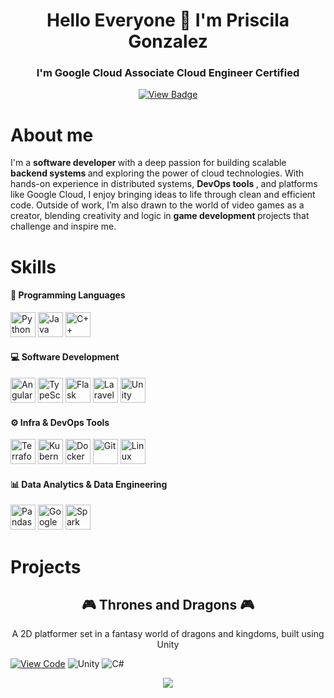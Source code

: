 
<div align="center">
  <h1> Hello Everyone 👋 I'm Priscila Gonzalez </h1> 
</div>
<div align="center"> 
  <h3>I'm Google Cloud Associate Cloud Engineer Certified</h3> <a href="https://www.credly.com/badges/faa27c1c-b4ff-4967-bb81-b9167763abd4"> <img src="https://img.icons8.com/?size=75&id=fpGM2cINbbu4&format=png&color=000000" title="View Badge"> </img> </a>
</div>

# About me
<div>
  <p>I'm a <b> software developer </b> with a deep passion for building scalable <b> backend systems </b> and exploring the power of cloud technologies. With hands-on experience in distributed systems, <b> DevOps tools </b>, and platforms like Google Cloud, I enjoy bringing ideas to life through clean and efficient code. Outside of work, I’m also drawn to the world of video games as a creator, blending creativity and logic in <b> game development </b> projects that challenge and inspire me.</p>
</div>

# Skills
#### 🧠 Programming Languages

<img src="https://img.icons8.com/?size=100&id=13441&format=png&color=000000" title="Python" width="40" /> <img src="https://cdn.jsdelivr.net/gh/devicons/devicon/icons/java/java-original.svg" title="Java" width="40" /> 
<img src="https://cdn.jsdelivr.net/gh/devicons/devicon/icons/cplusplus/cplusplus-original.svg" title="C++" width="40" />

#### 💻 Software Development

<img src="https://img.icons8.com/?size=100&id=l9a5tcSnBwcf&format=png&color=000000" width="40" title="Angular"/> <img src="https://img.icons8.com/?size=100&id=HcQEdKCkXUs3&format=png&color=000000" width="40" title="TypeScript"/>
<img src="https://img.icons8.com/?size=100&id=5mbMwDZ796xj&format=png&color=000000" width="40" title="Flask"/>
<img src="https://img.icons8.com/?size=100&id=hUvxmdu7Rloj&format=png&color=000000" width="40" title="Laravel"/>
<img src="https://cdn.jsdelivr.net/gh/devicons/devicon/icons/unity/unity-original.svg" width="40" title="Unity"/>


#### ⚙️ Infra & DevOps Tools

<img src="https://cdn.jsdelivr.net/gh/devicons/devicon/icons/terraform/terraform-original.svg" width="40" title="Terraform"/> <img src="https://cdn.jsdelivr.net/gh/devicons/devicon/icons/kubernetes/kubernetes-plain.svg" width="40" title="Kubernetes"/>
<img src="https://img.icons8.com/?size=100&id=cdYUlRaag9G9&format=png&color=000000" width="40" title="Docker"/>
<img src="https://cdn.jsdelivr.net/gh/devicons/devicon/icons/git/git-original.svg" width="40" title="Git"/>
<img src="https://img.icons8.com/?size=100&id=HF4xGsjDERHf&format=png&color=000000" width="40" title="Linux"/>

#### 📊 Data Analytics & Data Engineering

<img src="https://img.icons8.com/?size=100&id=xSkewUSqtErH&format=png&color=000000" width="40" title="Pandas"/> <img src="https://img.icons8.com/?size=100&id=fpGM2cINbbu4&format=png&color=000000" width="40" title="Google Cloud Platform"/>
<img src="https://img.icons8.com/?size=100&id=0cRqPqlItA0E&format=png&color=000000" width="40" title="Spark"/>


# Projects
<div align="center">
  <h2> 🎮 Thrones and Dragons 🎮 </h2> 
  <p> A 2D platformer set in a fantasy world of dragons and kingdoms, built using Unity </p>
 
</div>

[![View Code](https://img.shields.io/badge/View%20Code-9C34C2?style=for-the-badge&logo=github&logoColor=white)](https://github.com/priscilagonzalezgonzalez/Thrones-and-Dragons)
![Unity](https://img.shields.io/badge/Unity-000000?style=for-the-badge&logo=unity&logoColor=white)
![C#](https://img.shields.io/badge/C%23-6E4C7E?style=for-the-badge&logo=c-sharp&logoColor=white)




<div align="center">
  <img src="https://github.com/priscilagonzalezgonzalez/priscilagonzalezgonzalez/blob/main/Multimedia/ThronesDragons.gif?raw=true" />
</div>





